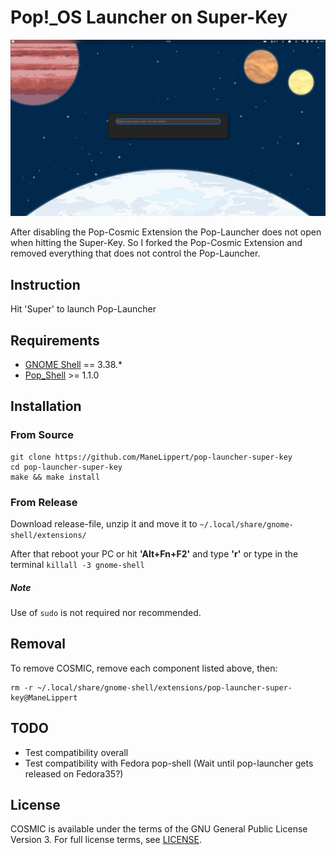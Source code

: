 # Pop!_OS Launcher on Super-Key

![alt text](pop-launcher-super-key.png)

After disabling the Pop-Cosmic Extension the Pop-Launcher does not open when hitting the Super-Key. So I forked the Pop-Cosmic Extension and removed everything that does not control the Pop-Launcher. 

## Instruction

Hit 'Super' to launch Pop-Launcher

## Requirements
* [GNOME Shell](https://gitlab.gnome.org/GNOME/gnome-shell) == 3.38.*
* [Pop_Shell](https://github.com/pop-os/shell) >= 1.1.0


## Installation 
### From Source

```
git clone https://github.com/ManeLippert/pop-launcher-super-key
cd pop-launcher-super-key
make && make install
```
### From Release
Download release-file, unzip it and move it to ```~/.local/share/gnome-shell/extensions/```


After that reboot your PC or hit **'Alt+Fn+F2'** and type **'r'** or type in the terminal ```killall -3 gnome-shell```

##### Note
Use of `sudo` is not required nor recommended.

## Removal

To remove COSMIC, remove each component listed above, then:

```
rm -r ~/.local/share/gnome-shell/extensions/pop-launcher-super-key@ManeLippert
```

## TODO
* Test compatibility overall
* Test compatibility with Fedora pop-shell (Wait until pop-launcher gets released on Fedora35?)

## License
COSMIC is available under the terms of the GNU General Public License Version 3. For full license terms, see [LICENSE](./LICENSE).
